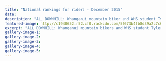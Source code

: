 ```yaml
---
title: "National rankings for riders - December 2015"
date: 
description: "ALL DOWNHILL: Whanganui mountain biker and WHS student Tyler Smith (left) finished fourth overall in his grade at the Nth Is Downhill Championship final round in Warkworth at the weekend."
featured-image: http://c1940652.r52.cf0.rackcdn.com/56673b4fb8d39a2c7c000401/Tyler-Smith-4th-NI-Downhill-Champs-9.12.15-chron.jpg
excerpt: "ALL DOWNHILL: Whanganui mountain bikers and WHS student Tyler Smith (left) and Blake Rountree finished fourth and fifth overall in their respective grades at the North Island Downhill Championship final round in Warkworth at the weekend."
gallery-image-1: 
gallery-image-2: 
gallery-image-3: 
gallery-image-4: 
gallery-image-5: 
---
```

